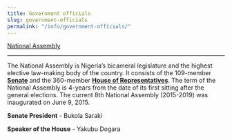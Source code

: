 ```yaml
---
title: Government officials
slug: government-officials
permalink: "/info/government-officials/"
---
```


[National Assembly](http://www.nassnig.org "National Assembly")

------------------

The National Assembly is Nigeria’s bicameral legislature and the highest elective law-making body of the country. It consists of the 109-member [**Senate**](http://www.nassnig.org/nass/index.php "Senate") and the 360-member [**House of Representatives**](http://www.nassnig.org/nass2/index.php "House of Representatives"). The term of the National Assembly is 4-years from the date of its first sitting after the general elections. The current 8th National Assembly (2015-2019) was inaugurated on June 9, 2015. 

**Senate President** - Bukola Saraki

**Speaker of the House** - Yakubu Dogara
